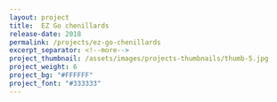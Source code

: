 ```yaml
---
layout: project
title:  EZ Go chenillards
release-date: 2018
permalink: /projects/ez-go-chenillards
excerpt_separator: <!--more-->
project_thumbnail: /assets/images/projects-thumbnails/thumb-5.jpg
project_weight: 6
project_bg: "#FFFFFF"
project_font: "#333333"
---
```

